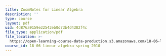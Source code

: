 ```yaml
---
title: ZoomNotes for Linear Algebra
description: ''
type: course
layout: pdf
uid: 4d876a9159e32543eb0d73b4d4382f4c
file_type: application/pdf
file_location: >-
  https://open-learning-course-data-production.s3.amazonaws.com/18-06-linear-algebra-spring-2010/4d876a9159e32543eb0d73b4d4382f4c_MIT18_06S10ZoomNotes.pdf
course_id: 18-06-linear-algebra-spring-2010
---
```

